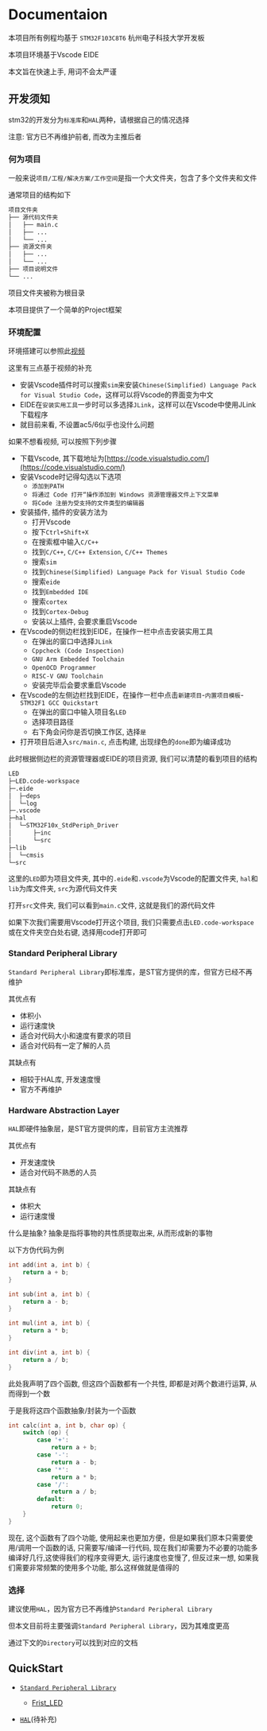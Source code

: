 # Documentaion

本项目所有例程均基于 `STM32F103C8T6` 杭州电子科技大学开发板

本项目环境基于Vscode EIDE

本文旨在快速上手, 用词不会太严谨

## 开发须知

stm32的开发分为`标准库`和`HAL`两种，请根据自己的情况选择

注意: 官方已不再维护前者, 而改为主推后者

### 何为项目

一般来说`项目/工程/解决方案/工作空间`是指一个大文件夹，包含了多个文件夹和文件

通常项目的结构如下

```bash
项目文件夹
├── 源代码文件夹
│   ├── main.c
│   ├── ...
│   └── ...
├── 资源文件夹
│   ├── ...
│   └── ...
├── 项目说明文件
└── ...
```

项目文件夹被称为根目录

本项目提供了一个简单的Project框架

### 环境配置

环境搭建可以参照此[视频](https://www.bilibili.com/video/BV1nr4y1R7Jb)

这里有三点基于视频的补充

- 安装Vscode插件时可以搜索`sim`来安装`Chinese(Simplified) Language Pack for Visual Studio Code`，这样可以将Vscode的界面变为中文
- EIDE在`安装实用工具`一步时可以多选择`JLink`，这样可以在Vscode中使用JLink下载程序
- 就目前来看, 不设置ac5/6似乎也没什么问题

如果不想看视频, 可以按照下列步骤

- 下载Vscode, 其下载地址为[https://code.visualstudio.com/](https://code.visualstudio.com/)
- 安装Vscode时记得勾选以下选项
  - `添加到PATH`
  - `将通过 Code 打开“操作添加到 Windows 资源管理器文件上下文菜单`
  - `将Code 注册为受支持的文件类型的编辑器`
- 安装插件, 插件的安装方法为
  - 打开Vscode
  - 按下`Ctrl+Shift+X`
  - 在搜索框中输入`C/C++`
  - 找到`C/C++`, `C/C++ Extension`, `C/C++ Themes`
  - 搜索`sim`
  - 找到`Chinese(Simplified) Language Pack for Visual Studio Code`
  - 搜索`eide`
  - 找到`Embedded IDE`
  - 搜索`cortex`
  - 找到`Cortex-Debug`
  - 安装以上插件, 会要求重启Vscode
- 在Vscode的侧边栏找到EIDE，在操作一栏中点击安装实用工具
  - 在弹出的窗口中选择`JLink`
  - `Cppcheck (Code Inspection)`
  - `GNU Arm Embedded Toolchain`
  - `OpenOCD Programmer`
  - `RISC-V GNU Toolchain`
  - 安装完毕后会要求重启Vscode
- 在Vscode的左侧边栏找到EIDE，在操作一栏中点击`新建项目`-`内置项目模板`-`STM32F1 GCC Quickstart`
  - 在弹出的窗口中输入项目名`LED`
  - 选择项目路径
  - 右下角会问你是否切换工作区, 选择`是`
- 打开项目后进入`src/main.c`, 点击构建, 出现绿色的`done`即为编译成功

此时根据侧边栏的资源管理器或EIDE的项目资源, 我们可以清楚的看到项目的结构

```bash
LED
├─LED.code-workspace
├─.eide
│  ├─deps
│  └─log
├─.vscode
├─hal
│  └─STM32F10x_StdPeriph_Driver
│      ├─inc
│      └─src
├─lib
│  └─cmsis
└─src
```

这里的`LED`即为项目文件夹, 其中的`.eide`和`.vscode`为Vscode的配置文件夹, `hal`和`lib`为库文件夹, `src`为源代码文件夹

打开`src`文件夹, 我们可以看到`main.c`文件, 这就是我们的源代码文件

如果下次我们需要用Vscode打开这个项目, 我们只需要点击`LED.code-workspace`或在文件夹空白处右键, 选择用code打开即可

### Standard Peripheral Library

`Standard Peripheral Library`即标准库，是ST官方提供的库，但官方已经不再维护

其优点有

- 体积小
- 运行速度快
- 适合对代码大小和速度有要求的项目
- 适合对代码有一定了解的人员

其缺点有

- 相较于HAL库, 开发速度慢
- 官方不再维护

### Hardware Abstraction Layer

`HAL`即硬件抽象层，是ST官方提供的库，目前官方主流推荐

其优点有

- 开发速度快
- 适合对代码不熟悉的人员

其缺点有

- 体积大
- 运行速度慢

什么是抽象? 抽象是指将事物的共性质提取出来, 从而形成新的事物

以下方伪代码为例

```c
int add(int a, int b) {
    return a + b;
}

int sub(int a, int b) {
    return a - b;
}

int mul(int a, int b) {
    return a * b;
}

int div(int a, int b) {
    return a / b;
}
```

此处我声明了四个函数, 但这四个函数都有一个共性, 即都是对两个数进行运算, 从而得到一个数

于是我将这四个函数抽象/封装为一个函数

```c
int calc(int a, int b, char op) {
    switch (op) {
        case '+':
            return a + b;
        case '-':
            return a - b;
        case '*':
            return a * b;
        case '/':
            return a / b;
        default:
            return 0;
    }
}
```

现在, 这个函数有了四个功能, 使用起来也更加方便，但是如果我们原本只需要使用/调用一个函数的话, 只需要写/编译一行代码, 现在我们却需要为不必要的功能多编译好几行,这使得我们的程序变得更大, 运行速度也变慢了, 但反过来一想, 如果我们需要非常频繁的使用多个功能, 那么这样做就是值得的

### 选择

建议使用`HAL`，因为官方已不再维护`Standard Peripheral Library`

但本文目前将主要强调`Standard Peripheral Library`，因为其难度更高

通过下文的`Directory`可以找到对应的文档

## QuickStart

- [`Standard Peripheral Library`](./SPL/README.md)

  - [Frist_LED](./SPL/First_LED.md)

- [`HAL`](./HAL/README.md)(待补充)
